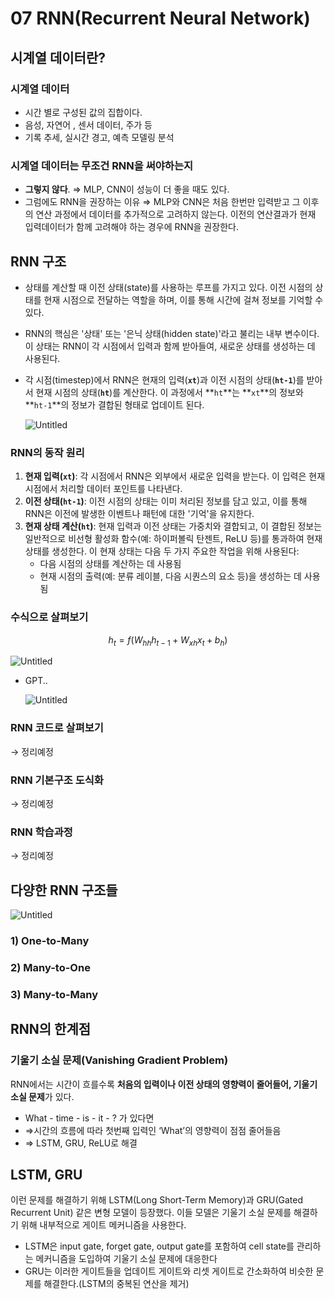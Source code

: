 
# 07 RNN(Recurrent Neural Network)

## 시계열 데이터란?

### 시계열 데이터

- 시간 별로 구성된 값의 집합이다.
- 음성, 자연어 , 센서 데이터, 주가 등
- 기록 추세, 실시간 경고, 예측 모델링 분석

### 시계열 데이터는 무조건 RNN을 써야하는지

- **그렇지 않다**. ⇒ MLP, CNN이 성능이 더 좋을 때도 있다.
- 그럼에도 RNN을 권장하는 이유 ⇒ MLP와 CNN은 처음 한번만 입력받고 그 이후의 연산 과정에서 데이터를 추가적으로 고려하지 않는다. 이전의 연산결과가 현재 입력데이터가 함께 고려해야 하는 경우에 RNN을 권장한다.

## RNN 구조

- 상태를 계산할 때 이전 상태(state)를 사용하는 루프를 가지고 있다. 이전 시점의 상태를 현재 시점으로 전달하는 역할을 하며, 이를 통해 시간에 걸쳐 정보를 기억할 수 있다.
    
- RNN의 핵심은 '상태' 또는 '은닉 상태(hidden state)'라고 불리는 내부 변수이다. 이 상태는 RNN이 각 시점에서 입력과 함께 받아들여, 새로운 상태를 생성하는 데 사용된다.
    
- 각 시점(timestep)에서 RNN은 현재의 입력(**`xt`**)과 이전 시점의 상태(**`ht-1`**)를 받아서 현재 시점의 상태(**`ht`**)를 계산한다. 이 과정에서 **`ht`**는 **`xt`**의 정보와 **`ht-1`**의 정보가 결합된 형태로 업데이트 된다.
    
    ![Untitled](https://prod-files-secure.s3.us-west-2.amazonaws.com/457fd5b8-cccc-4c58-8120-00b810198b94/f9dfe933-8c19-4ebf-96e7-c5880594fc07/Untitled.png)
    

### RNN의 동작 원리

1. **현재 입력(`xt`)**: 각 시점에서 RNN은 외부에서 새로운 입력을 받는다. 이 입력은 현재 시점에서 처리할 데이터 포인트를 나타낸다.
2. **이전 상태(`ht-1`)**: 이전 시점의 상태는 이미 처리된 정보를 담고 있고, 이를 통해 RNN은 이전에 발생한 이벤트나 패턴에 대한 '기억'을 유지한다.
3. **현재 상태 계산(`ht`)**: 현재 입력과 이전 상태는 가중치와 결합되고, 이 결합된 정보는 일반적으로 비선형 활성화 함수(예: 하이퍼볼릭 탄젠트, ReLU 등)를 통과하여 현재 상태를 생성한다. 이 현재 상태는 다음 두 가지 주요한 작업을 위해 사용된다:
    - 다음 시점의 상태를 계산하는 데 사용됨
    - 현재 시점의 출력(예: 분류 레이블, 다음 시퀀스의 요소 등)을 생성하는 데 사용됨

### 수식으로 살펴보기

$$ h_t = f(W_{hh} h_{t-1} + W_{xh} x_t + b_h) $$

![Untitled](https://prod-files-secure.s3.us-west-2.amazonaws.com/457fd5b8-cccc-4c58-8120-00b810198b94/5ac2ee5d-a357-4561-85bc-2f425c9c0933/Untitled.png)

- GPT..
    
    ![Untitled](https://prod-files-secure.s3.us-west-2.amazonaws.com/457fd5b8-cccc-4c58-8120-00b810198b94/5713b5db-789b-4a76-8b05-9565972f91dc/Untitled.png)
    

### RNN 코드로 살펴보기

→ 정리예정

### RNN 기본구조 도식화

→ 정리예정

### RNN 학습과정

→ 정리예정

## 다양한 RNN 구조들

![Untitled](https://prod-files-secure.s3.us-west-2.amazonaws.com/457fd5b8-cccc-4c58-8120-00b810198b94/8b5a0e84-cb97-4b7a-8be5-b9ca879bbdd0/Untitled.png)

### 1) One-to-Many

### 2) Many-to-One

### 3) Many-to-Many

## RNN의 한계점

### 기울기 소실 문제(Vanishing Gradient Problem)

RNN에서는 시간이 흐를수록 **처음의 입력이나 이전 상태의 영향력이 줄어들어, 기울기 소실 문제**가 있다.

- What - time - is - it - ? 가 있다면
- ⇒시간의 흐름에 따라 첫번째 입력인 ‘What’의 영향력이 점점 줄어들음
- ⇒ LSTM, GRU, ReLU로 해결

## LSTM, GRU

이런 문제를 해결하기 위해 LSTM(Long Short-Term Memory)과 GRU(Gated Recurrent Unit) 같은 변형 모델이 등장했다. 이들 모델은 기울기 소실 문제를 해결하기 위해 내부적으로 게이트 메커니즘을 사용한다.

- LSTM은 input gate, forget gate, output gate를 포함하여 cell state를 관리하는 메커니즘을 도입하여 기울기 소실 문제에 대응한다
- GRU는 이러한 게이트들을 업데이트 게이트와 리셋 게이트로 간소화하여 비슷한 문제를 해결한다.(LSTM의 중복된 연산을 제거)